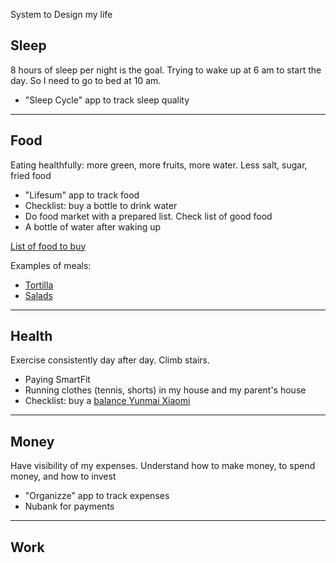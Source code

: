 System to Design my life

## Sleep

8 hours of sleep per night is the goal. Trying to wake up at 6 am to start the day. So I need to go to bed at 10 am.

- "Sleep Cycle" app to track sleep quality

---

## Food

Eating healthfully: more green, more fruits, more water. Less salt, sugar, fried food

- "Lifesum" app to track food
- Checklist: buy a bottle to drink water
- Do food market with a prepared list. Check list of good food
- A bottle of water after waking up

[List of food to buy](https://www.notion.so/List-of-food-to-buy-729f748c321a4a4ba5f0c3965edbfb28)

Examples of meals:

- [Tortilla](https://youtu.be/Z_ZyWphnPns?t=96)
- [Salads](https://www.youtube.com/watch?v=up68kT4qhBE)

---

## Health

Exercise consistently day after day. Climb stairs.

- Paying SmartFit
- Running clothes (tennis, shorts) in my house and my parent's house
- Checklist: buy a [balance Yunmai Xiaomi](https://produto.mercadolivre.com.br/MLB-1012812307-balanca-yunmai-bioimpedancia-bluetooth-com-app-original-_JM?quantity=1&variation=33107720385)

---

## Money

Have visibility of my expenses. Understand how to make money, to spend money, and how to invest

- "Organizze" app to track expenses
- Nubank for payments

---

## Work
